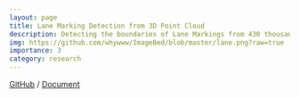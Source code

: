 ```yaml
---
layout: page
title: Lane Marking Detection from 3D Point Cloud
description: Detecting the boundaries of Lane Markings from 430 thousand GPS points cloud.
img: https://github.com/whywww/ImageBed/blob/master/lane.png?raw=true
importance: 3
category: research
---
```


<a href="https://github.com/whywww/Point-Cloud-Lane-Marking-Detection">GitHub</a> /
<a href="https://github.com/whywww/Point-Cloud-Lane-Marking-Detection/blob/master/Report.pdf">Document</a>